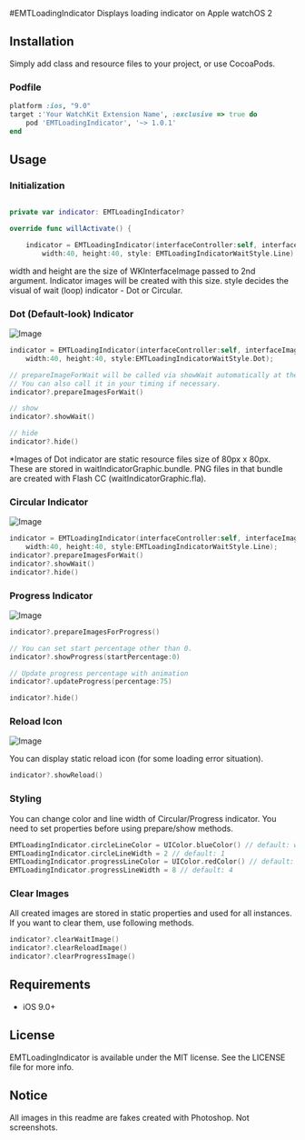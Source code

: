 #EMTLoadingIndicator
Displays loading indicator on Apple watchOS 2

## Installation
Simply add class and resource files to your project, or use CocoaPods.

### Podfile

```ruby
platform :ios, "9.0"
target :'Your WatchKit Extension Name', :exclusive => true do
    pod 'EMTLoadingIndicator', '~> 1.0.1'
end
```

## Usage

### Initialization

```swift

private var indicator: EMTLoadingIndicator?

override func willActivate() {

    indicator = EMTLoadingIndicator(interfaceController:self, interfaceImage:self.image, 
        width:40, height:40, style: EMTLoadingIndicatorWaitStyle.Line)
```

width and height are the size of WKInterfaceImage passed to 2nd argument. Indicator images will be created with this size.
style decides the visual of wait (loop) indicator - Dot or Circular.

### Dot (Default-look) Indicator

![Image](http://www.emotionale.jp/images/git/loadingindicator/img0.jpg)

```swift
indicator = EMTLoadingIndicator(interfaceController:self, interfaceImage:self.image, 
    width:40, height:40, style:EMTLoadingIndicatorWaitStyle.Dot);

// prepareImageForWait will be called via showWait automatically at the first time.
// You can also call it in your timing if necessary.
indicator?.prepareImagesForWait()

// show
indicator?.showWait()

// hide
indicator?.hide()
```
*Images of Dot indicator are static resource files size of 80px x 80px. These are stored in waitIndicatorGraphic.bundle.
 PNG files in that bundle are created with Flash CC (waitIndicatorGraphic.fla).


### Circular Indicator

![Image](http://www.emotionale.jp/images/git/loadingindicator/img1.jpg)

```swift
indicator = EMTLoadingIndicator(interfaceController:self, interfaceImage:self.image, 
    width:40, height:40, style:EMTLoadingIndicatorWaitStyle.Line);
indicator?.prepareImagesForWait()
indicator?.showWait()
indicator?.hide()
```

### Progress Indicator

![Image](http://www.emotionale.jp/images/git/loadingindicator/img2.jpg)

```swift
indicator?.prepareImagesForProgress()

// You can set start percentage other than 0.
indicator?.showProgress(startPercentage:0)

// Update progress percentage with animation
indicator?.updateProgress(percentage:75)

indicator?.hide()
```

### Reload Icon

![Image](http://www.emotionale.jp/images/git/loadingindicator/img3.jpg)

You can display static reload icon (for some loading error situation).

```swift
indicator?.showReload()
```

### Styling

You can change color and line width of Circular/Progress indicator.
You need to set properties before using prepare/show methods.

```swift
EMTLoadingIndicator.circleLineColor = UIColor.blueColor() // default: white
EMTLoadingIndicator.circleLineWidth = 2 // default: 1
EMTLoadingIndicator.progressLineColor = UIColor.redColor() // default: white
EMTLoadingIndicator.progressLineWidth = 8 // default: 4
```

### Clear Images

All created images are stored in static properties and used for all instances.
If you want to clear them, use following methods.

```swift
indicator?.clearWaitImage()
indicator?.clearReloadImage()
indicator?.clearProgressImage()
```

## Requirements
- iOS 9.0+

## License
EMTLoadingIndicator is available under the MIT license. See the LICENSE file for more info.

## Notice
All images in this readme are fakes created with Photoshop. Not screenshots.
